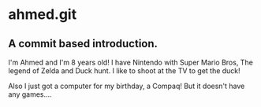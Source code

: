 ahmed.git
======

A commit based introduction.
-------


I'm Ahmed and I'm 8 years old!
I have Nintendo with Super Mario Bros, The legend of Zelda and Duck hunt.
I like to shoot at the TV to get the duck!

Also I just got a computer for my birthday, a Compaq!
But it doesn't have any games....
